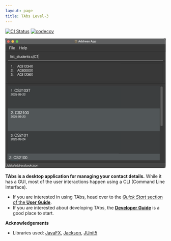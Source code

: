 ```yaml
---
layout: page
title: TAbs Level-3
---
```


[![CI Status](https://github.com/se-edu/addressbook-level3/workflows/Java%20CI/badge.svg)](https://github.com/se-edu/addressbook-level3/actions)
[![codecov](https://codecov.io/gh/se-edu/addressbook-level3/branch/master/graph/badge.svg)](https://codecov.io/gh/se-edu/addressbook-level3)

![Ui](images/Ui.png)

**TAbs is a desktop application for managing your contact details.** While it has a GUI, most of the user interactions happen using a CLI (Command Line Interface).

* If you are interested in using TAbs, head over to the [_Quick Start_ section of the **User Guide**](UserGuide.html#quick-start).
* If you are interested about developing TAbs, the [**Developer Guide**](DeveloperGuide.html) is a good place to start.


**Acknowledgements**

* Libraries used: [JavaFX](https://openjfx.io/), [Jackson](https://github.com/FasterXML/jackson), [JUnit5](https://github.com/junit-team/junit5)
